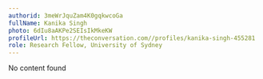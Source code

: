 ```yaml
---
authorid: 3meWrJquZam4K0gqkwcoGa
fullName: Kanika Singh
photo: 6dIu8aAKPe2SEIsIkMkeKW
profileUrl: https://theconversation.com//profiles/kanika-singh-455281
role: Research Fellow, University of Sydney
---
```

No content found